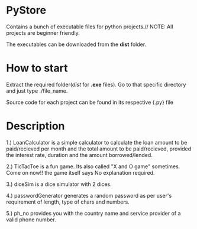 # PyStore
Contains a bunch of executable files for python projects.// NOTE: All projects are beginner friendly.

The executables can be downloaded from the **dist** folder.

# How to start 
Extract the required folder(*dist* for **.exe** files). Go to that specific directory and just type ./file_name.

Source code for each project can be found in its respective {.py} file

# Description

1.) LoanCalculator is a simple calculator to calculate the loan amount to be paid/recieved per month and the total amount to be paid/recieved, provided the interest rate, duration and the amount borrowed/lended.

2.) TicTacToe is a fun game. Its also called "X and O game" sometimes. Come on now!! the game itself says No explanation required.

3.) diceSim is a dice simulator with 2 dices.

4.) passwordGenerator generates a random password as per user's requirement of length, type of chars and numbers.

5.) ph_no provides you with the country name and service provider of a valid phone number.
